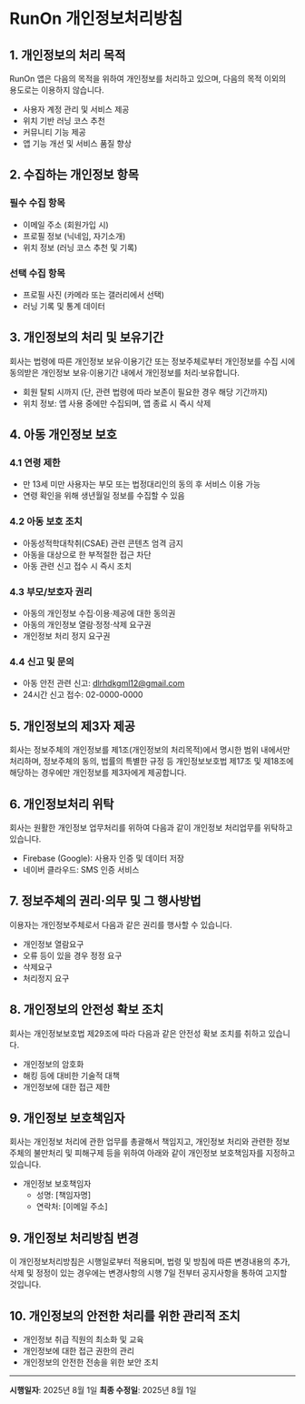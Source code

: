 # RunOn 개인정보처리방침

## 1. 개인정보의 처리 목적

RunOn 앱은 다음의 목적을 위하여 개인정보를 처리하고 있으며, 다음의 목적 이외의 용도로는 이용하지 않습니다.

- 사용자 계정 관리 및 서비스 제공
- 위치 기반 러닝 코스 추천
- 커뮤니티 기능 제공
- 앱 기능 개선 및 서비스 품질 향상

## 2. 수집하는 개인정보 항목

### 필수 수집 항목
- 이메일 주소 (회원가입 시)
- 프로필 정보 (닉네임, 자기소개)
- 위치 정보 (러닝 코스 추천 및 기록)

### 선택 수집 항목
- 프로필 사진 (카메라 또는 갤러리에서 선택)
- 러닝 기록 및 통계 데이터

## 3. 개인정보의 처리 및 보유기간

회사는 법령에 따른 개인정보 보유·이용기간 또는 정보주체로부터 개인정보를 수집 시에 동의받은 개인정보 보유·이용기간 내에서 개인정보를 처리·보유합니다.

- 회원 탈퇴 시까지 (단, 관련 법령에 따라 보존이 필요한 경우 해당 기간까지)
- 위치 정보: 앱 사용 중에만 수집되며, 앱 종료 시 즉시 삭제

## 4. 아동 개인정보 보호

### 4.1 연령 제한
- 만 13세 미만 사용자는 부모 또는 법정대리인의 동의 후 서비스 이용 가능
- 연령 확인을 위해 생년월일 정보를 수집할 수 있음

### 4.2 아동 보호 조치
- 아동성적학대착취(CSAE) 관련 콘텐츠 엄격 금지
- 아동을 대상으로 한 부적절한 접근 차단
- 아동 관련 신고 접수 시 즉시 조치

### 4.3 부모/보호자 권리
- 아동의 개인정보 수집·이용·제공에 대한 동의권
- 아동의 개인정보 열람·정정·삭제 요구권
- 개인정보 처리 정지 요구권

### 4.4 신고 및 문의
- 아동 안전 관련 신고: dlrhdkgml12@gmail.com
- 24시간 신고 접수: 02-0000-0000

## 5. 개인정보의 제3자 제공

회사는 정보주체의 개인정보를 제1조(개인정보의 처리목적)에서 명시한 범위 내에서만 처리하며, 정보주체의 동의, 법률의 특별한 규정 등 개인정보보호법 제17조 및 제18조에 해당하는 경우에만 개인정보를 제3자에게 제공합니다.

## 6. 개인정보처리 위탁

회사는 원활한 개인정보 업무처리를 위하여 다음과 같이 개인정보 처리업무를 위탁하고 있습니다.

- Firebase (Google): 사용자 인증 및 데이터 저장
- 네이버 클라우드: SMS 인증 서비스

## 7. 정보주체의 권리·의무 및 그 행사방법

이용자는 개인정보주체로서 다음과 같은 권리를 행사할 수 있습니다.

- 개인정보 열람요구
- 오류 등이 있을 경우 정정 요구
- 삭제요구
- 처리정지 요구

## 8. 개인정보의 안전성 확보 조치

회사는 개인정보보호법 제29조에 따라 다음과 같은 안전성 확보 조치를 취하고 있습니다.

- 개인정보의 암호화
- 해킹 등에 대비한 기술적 대책
- 개인정보에 대한 접근 제한

## 9. 개인정보 보호책임자

회사는 개인정보 처리에 관한 업무를 총괄해서 책임지고, 개인정보 처리와 관련한 정보주체의 불만처리 및 피해구제 등을 위하여 아래와 같이 개인정보 보호책임자를 지정하고 있습니다.

- 개인정보 보호책임자
  - 성명: [책임자명]
  - 연락처: [이메일 주소]

## 9. 개인정보 처리방침 변경

이 개인정보처리방침은 시행일로부터 적용되며, 법령 및 방침에 따른 변경내용의 추가, 삭제 및 정정이 있는 경우에는 변경사항의 시행 7일 전부터 공지사항을 통하여 고지할 것입니다.

## 10. 개인정보의 안전한 처리를 위한 관리적 조치

- 개인정보 취급 직원의 최소화 및 교육
- 개인정보에 대한 접근 권한의 관리
- 개인정보의 안전한 전송을 위한 보안 조치

---

**시행일자**: 2025년 8월 1일
**최종 수정일**: 2025년 8월 1일 